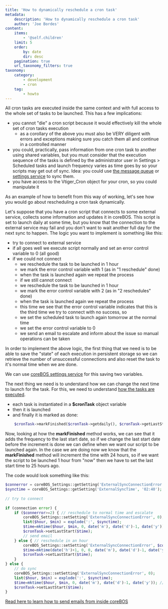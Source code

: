 ```yaml
---
title: 'How to dynamically reschedule a cron task'
metadata:
    description: 'How to dynamically reschedule a cron task'
    author: 'Joe Bordes'
content:
    items:
        - '@self.children'
    limit: 5
    order:
        by: date
        dir: desc
    pagination: true
    url_taxonomy_filters: true
taxonomy:
    category:
        - development 
        - cron
    tag:
        - howto
---
```


All cron tasks are executed inside the same context and with full access
to the whole set of tasks to be launched. This has a few implications:

-   you cannot "die" a cron script because it would effectively kill the
    whole set of cron tasks execution
    -   as a corollary of the above you must also be VERY diligent with
        errors and exceptions making sure you catch them all and
        continue in a controlled manner
-   you could, practically, pass information from one cron task to
    another using shared variables, but you must consider that the
    execution sequence of the tasks is defined by the administrator user
    in Settings &gt; Scheduled tasks and launch frequency varies as time
    goes by so your scripts may get out of sync. Idea: you could use
    [the message queue](http://localhost/coreBOSDocumentation/developer-guide/development%20framework/develtutorials/corebos_mqtm) or [settings service](http://localhost/coreBOSDocumentation/developer-guide/development%20framework/develtutorials/corebos_setting) to sync them.
-   you have access to the Vtiger\_Cron object for your cron, so you
    could manipulate it

As an example of how to benefit from this way of working, let's see how
you would go about rescheduling a cron task dynamically.

Let's suppose that you have a cron script that connects to some external
service, collects some information and updates it in coreBOS. This
script is set to launch daily at some time, but you know that the
connection to the external service may fail and you don't want to wait
another full day for the next sync to happen. The logic you want to
implement is something like this:

-   try to connect to external service
-   if all goes well we execute script normally and set an error control
    variable to 0 (all good)
-   if we could not connect
    -   we reschedule the task to be launched in 1 hour
    -   we mark the error control variable with 1 (as in "1 reschedule"
        done)
    -   when the task is launched again we repeat the process
    -   if we still cannot connect
    -   we reschedule the task to be launched in 1 hour
    -   we mark the error control variable with 2 (as in "2 reschedules"
        done)
    -   when the task is launched again we repeat the process
    -   this time we see that the error control variable indicates that
        this is the third time we try to connect with no success, so
    -   we set the scheduled task to launch again tomorrow at the normal
        time
    -   we set the error control variable to 0
    -   we send an email to escalate and inform about the issue so
        manual operations can be taken

In order to implement the above logic, the first thing that we need is
to be able to save the "state" of each execution in persistent storage
so we can retrieve the number of unsuccessful connections and also reset
the task to it's normal time when we are done.

We can use [coreBOS settings service](http://localhost/coreBOSDocumentation/developer-guide/development%20framework/develtutorials/corebos_setting) for
this saving two variables.

The next thing we need is to understand how we can change the next time
to launch for the task. For this, we need to understand [how the tasks are executed](https://github.com/tsolucio/corebos/blob/master/vtigercron.php#L58:L66).

-   each task is instantiated in a **$cronTask** object variable
-   then it is launched
-   and finally it is marked as done:
```php
    $cronTask->markFinished($cronTask->getdaily(), $cronTask->getLastStart());
```
Now, looking at how the **markFinished** method works, we can see that
it adds the frequency to the last start date, so if we change the last
start date before the increment is done we can define when we want our
script to be launched again. In the case we are doing now we know that
the **markFinished** method will increment the time with 24 hours, so if
we want the script to be launched 1 hour from "now" then we have to set
the last start time to 25 hours ago.

The code would look something like this:
```php
$connerror = coreBOS_Settings::getSetting('ExternalSyncConnectionError', 0);
$synctime = coreBOS_Settings::getSetting('ExternalSyncTime', '02:40'); // sync daily at 2:40 am
 
// try to connect
 
if (connection error) {
	if ($connerror>=2) { // reschedule to normal time and escalate
		coreBOS_Settings::setSetting('ExternalSyncConnectionError', 0);
		list($hour, $min) = explode(':', $synctime);
		$time=mktime($hour, $min, 0, date('m'), date('d')-1, date('y')); // yesterday at sync time so we add 24hours
		$cronTask->setLastStart($time);
		// send email
	} else { // reschedule in an hour
		coreBOS_Settings::setSetting('ExternalSyncConnectionError', $connerror+1);
		$time=mktime(date('h')+1, 0, 0, date('m'), date('d')-1, date('y')); // yesterday at sync time + 1 hour so we add 24hours
		$cronTask->setLastStart($time);
	}
} else {
	// do sync
	coreBOS_Settings::setSetting('ExternalSyncConnectionError', 0);
	list($hour, $min) = explode(':', $synctime);
	$time=mktime($hour, $min, 0, date('m'), date('d')-1, date('y')); // yesterday at sync time so we add 24hours
	$cronTask->setLastStart($time);
}
```

<div class="notices blue"> <a href="https://blog.corebos.org/blog/sendemail">Read here to learn how to send emails from inside coreBOS</a>

</blue>
